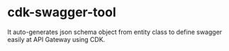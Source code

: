 # cdk-swagger-tool
It auto-generates json schema object from entity class to define swagger easily at API Gateway using CDK.

